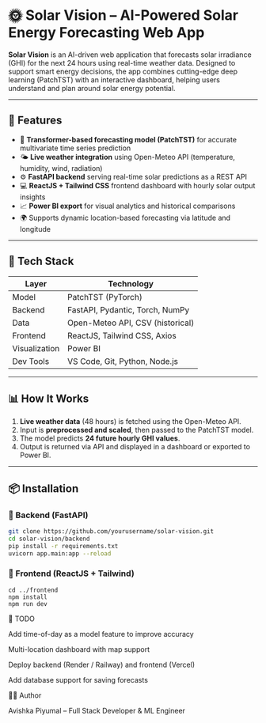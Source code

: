 # 🌞 Solar Vision – AI-Powered Solar Energy Forecasting Web App

**Solar Vision** is an AI-driven web application that forecasts solar irradiance (GHI) for the next 24 hours using real-time weather data. Designed to support smart energy decisions, the app combines cutting-edge deep learning (PatchTST) with an interactive dashboard, helping users understand and plan around solar energy potential.

---

## 🚀 Features

- 🧠 **Transformer-based forecasting model (PatchTST)** for accurate multivariate time series prediction
- 🌤️ **Live weather integration** using Open-Meteo API (temperature, humidity, wind, radiation)
- ⚙️ **FastAPI backend** serving real-time solar predictions as a REST API
- 💻 **ReactJS + Tailwind CSS** frontend dashboard with hourly solar output insights
- 📈 **Power BI export** for visual analytics and historical comparisons
- 🌍 Supports dynamic location-based forecasting via latitude and longitude

---

## 🧰 Tech Stack

| Layer         | Technology                          |
|---------------|--------------------------------------|
| Model         | PatchTST (PyTorch)                  |
| Backend       | FastAPI, Pydantic, Torch, NumPy     |
| Data          | Open-Meteo API, CSV (historical)    |
| Frontend      | ReactJS, Tailwind CSS, Axios        |
| Visualization | Power BI                            |
| Dev Tools     | VS Code, Git, Python, Node.js       |

---

## 📊 How It Works

1. **Live weather data** (48 hours) is fetched using the Open-Meteo API.
2. Input is **preprocessed and scaled**, then passed to the PatchTST model.
3. The model predicts **24 future hourly GHI values**.
4. Output is returned via API and displayed in a dashboard or exported to Power BI.

---

## 📦 Installation

### 🔹 Backend (FastAPI)

```bash
git clone https://github.com/yourusername/solar-vision.git
cd solar-vision/backend
pip install -r requirements.txt
uvicorn app.main:app --reload
```
### 🔹 Frontend (ReactJS + Tailwind)

```
cd ../frontend
npm install
npm run dev
```

📌 TODO 

 Add time-of-day as a model feature to improve accuracy

 Multi-location dashboard with map support

 Deploy backend (Render / Railway) and frontend (Vercel)

 Add database support for saving forecasts

 
👨‍💻 Author

Avishka Piyumal – Full Stack Developer & ML Engineer
